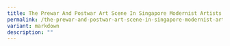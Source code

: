 ```yaml
---
title: The Prewar And Postwar Art Scene In Singapore Modernist Artists and Art Spaces
permalink: /the-prewar-and-postwar-art-scene-in-singapore-modernist-artists-and-art-spaces/
variant: markdown
description: ""
---
```

